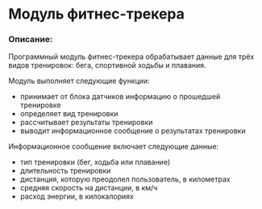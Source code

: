 # Модуль фитнес-трекера

### Описание:
Программный модуль фитнес-трекера обрабатывает данные для трёх видов тренировок: бега, спортивной ходьбы и плавания. 

Модуль выполняет следующие функции:  
* принимает от блока датчиков информацию о прошедшей тренировке
* определяет вид тренировки
* рассчитывает результаты тренировки
* выводит информационное сообщение о результатах тренировки

Информационное сообщение включает следующие данные:
* тип тренировки (бег, ходьба или плавание)
* длительность тренировки
* дистанция, которую преодолел пользователь, в километрах
* средняя скорость на дистанции, в км/ч
* расход энергии, в килокалориях

